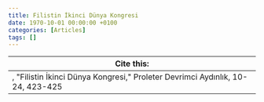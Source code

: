 ```yaml
---
title: Filistin İkinci Dünya Kongresi
date: 1970-10-01 00:00:00 +0100
categories: [Articles]
tags: []
---
```




| Cite this:   |
|--------|
| , "Filistin İkinci Dünya Kongresi," Proleter Devrimci Aydınlık, 10-24, 423-425 

